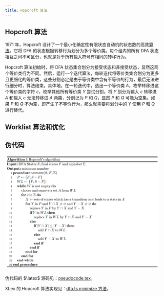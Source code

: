 ```yaml
---
title: Hopcroft 算法
---
```


## Hopcroft 算法

1971 年，Hopcroft 设计了一个最小化确定性有限状态自动机的状态数的高效[算法](http://i.stanford.edu/pub/cstr/reports/cs/tr/71/190/CS-TR-71-190.pdf)。它将 DFA 的状态根据转移行为划分为多个等价类。每个组内的所有 DFA 状态相互之间不可区分，也就是对于所有输入符号有相同的转移行为。

Hopcroft 算法初始时，将 DFA 状态集合划分为接受状态和非接受状态，显然这两个等价类行为不同。然后，运行一个迭代算法，每轮迭代将等价类集合划分为更多且更细化的等价类，这些分割必定是由于等价类中含有不等价的行为，最后无法进行细分时，算法结束。具体地，在一轮迭代中，选出一个等价类 $A$，枚举转移进这个等价类的字符 $c$，枚举其他所有等价类 $Y$ 尝试分割，将 $Y$ 划分为输入 $c$ 转移进 $A$ 和输入 $c$ 无法转移进 $A$ 两类，分别记为 $P$ 和 $Q$，显然 $P$ 和 $Q$ 可能为空集。如果 $P$ 和 $Q$ 不为空，即产生了不等价行为，那么就需要将划分中的 $Y$ 使用 $P$ 和 $Q$ 进行替代。

## Worklist 算法和优化

## 伪代码

<center><img src="/hopcroft.png" alt="Hopcroft's Algorithm"></center>

伪代码的 $\latex$ 源码见：[pseudocode.tex](https://github.com/yjl9903/XLex/blob/master/docs/deep/pseudocode.tex)。

XLex 的 Hopcroft 算法实现见：[dfa.ts minimize 方法](https://github.com/yjl9903/XLex/blob/master/src/reg/dfa.ts#L133)。
